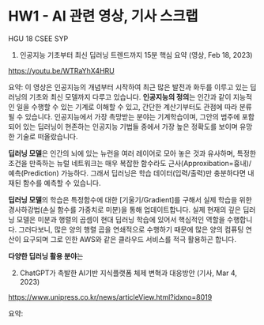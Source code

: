 # HW1 - AI 관련 영상, 기사 스크랩
HGU 18 CSEE SYP

1. 인공지능 기초부터 최신 딥러닝 트렌드까지 15분 핵심 요약 (영상, Feb 18, 2023)

https://youtu.be/WTRaYhX4HRU

요약: 이 영상은 인공지능의 개념부터 시작하여 최근 많은 발전과 화두를 이루고 있는 딥러닝의 기초와 최신 모델까지 다루고 있습니다.
 **인공지능의 정의**는 인간과 같이 지능적인 일을 수행할 수 있는 기계로 이해할 수 있고, 간단한 계산기부터도 관점에 따라 분류될 수 있습니다. 인공지능에서 가장 촉망받는 분야는 기계학습이며, 그안의 범주에 포함되어 있는 딥러닝이 현존하는 인공지능 기법들 중에서 가장 높은 정확도를 보이며 유망한 기술로 떠올랐습니다.
 
 **딥러닝 모델**은 인간의 뇌에 있는 뉴런을 여러 레이어로 모아 놓은 것과 유사하며, 특정한 조건을 만족하는 뉴럴 네트워크는 매우 복잡한 함수라도 근사(Approxibation=흉내)/예측(Prediction) 가능하다. 그래서 딥러닝은 학습 데이터(입력/출력)만 충분하다면 내재된 함수를 예측할 수 있습니다.
 
 **딥러닝 모델**의 학습은 특정함수에 대한 [기울기/Gradient]를 구해서 실제 학습을 위한 경사하강법(손실 함수를 가중치로 미분)을 통해 업데이트합니다.
실제 현재의 깊은 딥러닝 모델은 미분과 행렬의 곱셈이 현대 딥러닝 학습에 있어서 핵심적인 역할을 수행합니다. 그러다보니, 많은 양의 행렬 곱을 연쇄적으로 수행하기 때문에 많은 양의 컴퓨팅 연산이 요구되며 그로 인한 AWS와 같은 클라우드 서비스를 적극 활용하곤 합니다.

 **다양한 딥러닝 활용 분야**는 

2. ChatGPT가 촉발한 AI기반 지식플랫폼 체제 변혁과 대응방안 (기사, Mar 4, 2023)

https://www.unipress.co.kr/news/articleView.html?idxno=8019

요약: 
